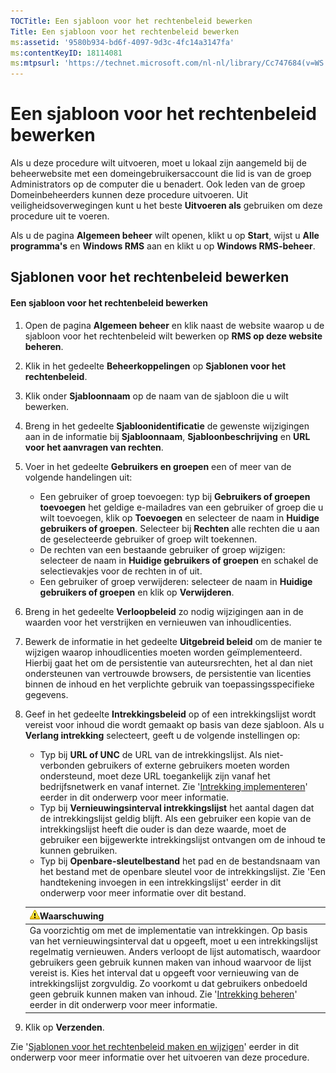 ```yaml
---
TOCTitle: Een sjabloon voor het rechtenbeleid bewerken
Title: Een sjabloon voor het rechtenbeleid bewerken
ms:assetid: '9580b934-bd6f-4097-9d3c-4fc14a3147fa'
ms:contentKeyID: 18114081
ms:mtpsurl: 'https://technet.microsoft.com/nl-nl/library/Cc747684(v=WS.10)'
---
```


Een sjabloon voor het rechtenbeleid bewerken
============================================

Als u deze procedure wilt uitvoeren, moet u lokaal zijn aangemeld bij de beheerwebsite met een domeingebruikersaccount die lid is van de groep Administrators op de computer die u benadert. Ook leden van de groep Domeinbeheerders kunnen deze procedure uitvoeren. Uit veiligheidsoverwegingen kunt u het beste **Uitvoeren als** gebruiken om deze procedure uit te voeren.

Als u de pagina **Algemeen beheer** wilt openen, klikt u op **Start**, wijst u **Alle programma's** en **Windows RMS** aan en klikt u op **Windows RMS-beheer**.

Sjablonen voor het rechtenbeleid bewerken
-----------------------------------------

#### Een sjabloon voor het rechtenbeleid bewerken

1.  Open de pagina **Algemeen beheer** en klik naast de website waarop u de sjabloon voor het rechtenbeleid wilt bewerken op **RMS op deze website beheren**.

2.  Klik in het gedeelte **Beheerkoppelingen** op **Sjablonen voor het rechtenbeleid**.

3.  Klik onder **Sjabloonnaam** op de naam van de sjabloon die u wilt bewerken.

4.  Breng in het gedeelte **Sjabloonidentificatie** de gewenste wijzigingen aan in de informatie bij **Sjabloonnaam**, **Sjabloonbeschrijving** en **URL voor het aanvragen van rechten**.

5.  Voer in het gedeelte **Gebruikers en groepen** een of meer van de volgende handelingen uit:

    -   Een gebruiker of groep toevoegen: typ bij **Gebruikers of groepen toevoegen** het geldige e-mailadres van een gebruiker of groep die u wilt toevoegen, klik op **Toevoegen** en selecteer de naam in **Huidige gebruikers of groepen**. Selecteer bij **Rechten** alle rechten die u aan de geselecteerde gebruiker of groep wilt toekennen.
    -   De rechten van een bestaande gebruiker of groep wijzigen: selecteer de naam in **Huidige gebruikers of groepen** en schakel de selectievakjes voor de rechten in of uit.
    -   Een gebruiker of groep verwijderen: selecteer de naam in **Huidige gebruikers of groepen** en klik op **Verwijderen**.

6.  Breng in het gedeelte **Verloopbeleid** zo nodig wijzigingen aan in de waarden voor het verstrijken en vernieuwen van inhoudlicenties.

7.  Bewerk de informatie in het gedeelte **Uitgebreid beleid** om de manier te wijzigen waarop inhoudlicenties moeten worden geïmplementeerd. Hierbij gaat het om de persistentie van auteursrechten, het al dan niet ondersteunen van vertrouwde browsers, de persistentie van licenties binnen de inhoud en het verplichte gebruik van toepassingsspecifieke gegevens.

8.  Geef in het gedeelte **Intrekkingsbeleid** op of een intrekkingslijst wordt vereist voor inhoud die wordt gemaakt op basis van deze sjabloon. Als u **Verlang intrekking** selecteert, geeft u de volgende instellingen op:

    -   Typ bij **URL of UNC** de URL van de intrekkingslijst. Als niet-verbonden gebruikers of externe gebruikers moeten worden ondersteund, moet deze URL toegankelijk zijn vanaf het bedrijfsnetwerk en vanaf internet. Zie '[Intrekking implementeren](https://technet.microsoft.com/4735f060-7197-4ae2-830a-f91bcc4de30a)' eerder in dit onderwerp voor meer informatie.
    -   Typ bij **Vernieuwingsinterval intrekkingslijst** het aantal dagen dat de intrekkingslijst geldig blijft. Als een gebruiker een kopie van de intrekkingslijst heeft die ouder is dan deze waarde, moet de gebruiker een bijgewerkte intrekkingslijst ontvangen om de inhoud te kunnen gebruiken.
    -   Typ bij **Openbare-sleutelbestand** het pad en de bestandsnaam van het bestand met de openbare sleutel voor de intrekkingslijst. Zie 'Een handtekening invoegen in een intrekkingslijst' eerder in dit onderwerp voor meer informatie over dit bestand.

    | ![](images/Cc747684.Caution(WS.10).gif)Waarschuwing                                                                                                                                                                                                                                                                                                                                                                                                                                                                                                                             |
    |--------------------------------------------------------------------------------------------------------------------------------------------------------------------------------------------------------------------------------------------------------------------------------------------------------------------------------------------------------------------------------------------------------------------------------------------------------------------------------------------------------------------------------------------------------------------------------------------------------------|
    | Ga voorzichtig om met de implementatie van intrekkingen. Op basis van het vernieuwingsinterval dat u opgeeft, moet u een intrekkingslijst regelmatig vernieuwen. Anders verloopt de lijst automatisch, waardoor gebruikers geen gebruik kunnen maken van inhoud waarvoor de lijst vereist is. Kies het interval dat u opgeeft voor vernieuwing van de intrekkingslijst zorgvuldig. Zo voorkomt u dat gebruikers onbedoeld geen gebruik kunnen maken van inhoud. Zie '[Intrekking beheren](https://technet.microsoft.com/df732a7d-1fb0-4845-87ca-fab4bc5f98a0)' eerder in dit onderwerp voor meer informatie. |

9.  Klik op **Verzenden**.

Zie '[Sjablonen voor het rechtenbeleid maken en wijzigen](https://technet.microsoft.com/6014176f-ef71-4d29-b3e3-da129c18563d)' eerder in dit onderwerp voor meer informatie over het uitvoeren van deze procedure.
